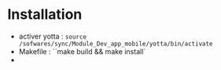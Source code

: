 # Installation

- activer yotta : `source /sofwares/sync/Module_Dev_app_mobile/yotta/bin/activate`
- Makefile : ``make build && make install`
- 
